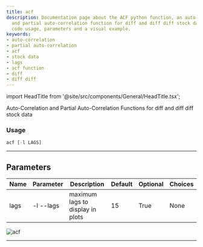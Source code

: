 ```yaml
---
title: acf
description: Documentation page about the ACF python function, an auto-correlation
  and partial auto-correlation function for diff and diff diff stock data. It includes
  code usage, parameters and a visual example.
keywords:
- auto-correlation
- partial auto-correlation
- acf
- stock data
- lags
- acf function
- diff
- diff diff
---
```


import HeadTitle from '@site/src/components/General/HeadTitle.tsx';

<HeadTitle title="economy /qa/acf - Reference | OpenBB Terminal Docs" />

Auto-Correlation and Partial Auto-Correlation Functions for diff and diff diff stock data

### Usage

```python wordwrap
acf [-l LAGS]
```

---

## Parameters

| Name | Parameter | Description | Default | Optional | Choices |
| ---- | --------- | ----------- | ------- | -------- | ------- |
| lags | -l  --lags | maximum lags to display in plots | 15 | True | None |

![acf](https://user-images.githubusercontent.com/46355364/154305242-176c3ba1-ebfc-43e7-a027-46251fb02463.png)

---
